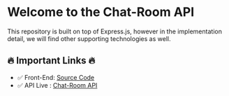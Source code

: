 # Welcome to the Chat-Room API
This repository is built on top of Express.js, however in the implementation detail, we will find other supporting technologies as well.
## 🔥 Important Links 🔥
- ✅ Front-End:  [Source Code](https://github.com/shakilhasan/chat)
- ✅ API Live  : [Chat-Room API](https://mychat-api.herokuapp.com/)
